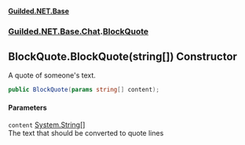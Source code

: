 #### [Guilded.NET.Base](Guilded_NET_Base.md 'Guilded.NET.Base')
### [Guilded.NET.Base.Chat](Guilded_NET_Base.md#Guilded_NET_Base_Chat 'Guilded.NET.Base.Chat').[BlockQuote](BlockQuote.md 'Guilded.NET.Base.Chat.BlockQuote')
## BlockQuote.BlockQuote(string[]) Constructor
A quote of someone's text.  
```csharp
public BlockQuote(params string[] content);
```
#### Parameters
<a name='Guilded_NET_Base_Chat_BlockQuote_BlockQuote(string__)_content'></a>
`content` [System.String](https://docs.microsoft.com/en-us/dotnet/api/System.String 'System.String')[[]](https://docs.microsoft.com/en-us/dotnet/api/System.Array 'System.Array')  
The text that should be converted to quote lines
  
